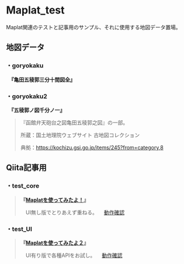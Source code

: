 # Maplat_test
Maplat関連のテストと記事用のサンプル、それに使用する地図データ置場。

## 地図データ
### ・goryokaku
　**『亀田五稜郭三分十間図全』**
### ・goryokaku2
　**『五稜郭ノ図千分ノ一』**

> 『函館弁天砲台之図亀田五稜郭之図』の一部。
> 
> 所蔵：国土地理院ウェブサイト 古地図コレクション
>
> 典拠：https://kochizu.gsi.go.jp/items/245?from=category,8

## Qiita記事用
### ・test_core 
> **『[Maplatを使ってみたよ！](https://qiita.com/snowdrops89/items/e153a108b9a356ea42d6)』**
>
>　UI無し版でとりあえず重ねる。
>　[動作確認](https://snowdrops89.github.io/Maplat_test/test_core/index.html)

### ・test_UI
> **『[Maplatを使ってみたよ２](https://qiita.com/snowdrops89/items/86cd0e0a177da51239d0)』**
>
>　UI有り版で各種APIをお試し。
>　[動作確認](https://snowdrops89.github.io/Maplat_test/test_UI/index.html)

